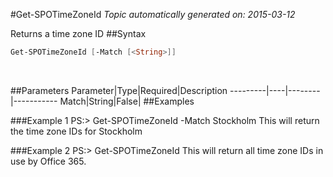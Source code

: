 #Get-SPOTimeZoneId
*Topic automatically generated on: 2015-03-12*

Returns a time zone ID
##Syntax
```powershell
Get-SPOTimeZoneId [-Match [<String>]]
```
&nbsp;

##Parameters
Parameter|Type|Required|Description
---------|----|--------|-----------
Match|String|False|
##Examples

###Example 1
    PS:> Get-SPOTimeZoneId -Match Stockholm
This will return the time zone IDs for Stockholm
    

###Example 2
    PS:> Get-SPOTimeZoneId
This will return all time zone IDs in use by Office 365.
 
